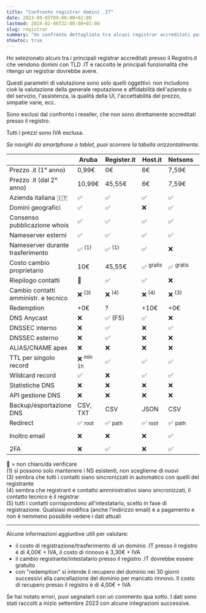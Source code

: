 ```yaml
---
title: "Confronto registrar domini .IT"
date: 2023-09-05T09:00:00+02:00
lastmod: 2024-02-06T22:00:00+01:00
slug: registrar
summary: "Un confronto dettagliato tra alcuni registrar accreditati per i domini .IT."
showtoc: true
---
```


Ho selezionato alcuni tra i principali registrar accreditati presso il Registro.it che vendono domini con TLD .IT e raccolto le principali funzionalità che ritengo un registrar dovrebbe avere.

Questi parametri di valutazione sono solo quelli oggettivi: non includono cioè la valutazione della generale reputazione e affidabilità dell'azienda o del servizio, l'assistenza, la qualità della UI, l'accettabilità del prezzo, simpatie varie, ecc.

Sono esclusi dal confronto i reseller, che non sono direttamente accreditati presso il registro.

Tutti i prezzi sono IVA esclusa.

<div id="mobile-instructions">

*Se navighi da smartphone o tablet, puoi scorrere la tabella orizzontalmente.*

</div>

<style>
@media screen and (min-width: 1200px) {
    #table-container {
        margin-left: calc(-100vw / 2 + (var(--main-width)) / 2 + var(--gap));
        margin-right: calc(-100vw / 2 + (var(--main-width)) / 2 + var(--gap));
    }
    #table-container > table {
        margin: 32px auto;
        width: fit-content;
        max-width: 100%;
        overflow-x: visible;
    }
    #mobile-instructions {
        display: none;
    }
}
#notes-container p {
    margin: 0;
}
</style>

<div id="table-container">

|                                          | Aruba                  | Register.it            | Host.it                | Netsons                | Shellrent                   | Keliweb                     | Tophost                | Flazio            | OVH                         | Bitname              |
| ---------------------------------------- | ---------------------- | ---------------------- | ---------------------- | ---------------------- | --------------------------- | --------------------------- | ---------------------- | ----------------- | --------------------------- | -------------------- |
| Prezzo .it (1° anno)                     | 0,99€                  | 0€                     | 6€                     | 7,59€                  | 4,90€                       | 9,90€                       | 5,99€                  | 3,99€             | 2,99€                       | 6,25€                |
| Prezzo .it (dal 2° anno)                 | 10,99€                 | 45,55€                 | 6€                     | 7,59€                  | 9,99€                       | 9,90€                       | 5,99€                  | 3,99€             | 8,99€                       | 6,25€                |
| Azienda italiana 🇮🇹                      | ✅                      | ✅                     | ✅                     | ✅                     | ✅                          | ✅                          | ✅                     | ✅                | ❌                          | ✅                   |
| Domini geografici                        | ✅                     | ✅                     | ❌                     | ✅                     | ✅                          | ✅                          | ✅                     | ❌                | ✅                          | ✅                   |
| Consenso pubblicazione whois             | ✅                     | ✅                     | ✅                     | ✅                     | ✅ <small>sempre no</small> | ❌ <small>sempre sì</small> | ✅                     | ✅                | ✅                          | ✅                   |
| Nameserver esterni                       | ✅                     | ✅                     | ✅                     | ✅                     | ✅                          | ✅                          | ❌                     | ✅                | ✅                          | ✅                   |
| Nameserver durante trasferimento         | ✅ <sup>(1)</sup>      | ✅ <sup>(1)</sup>      | ✅                     | ❌                     | ✅                          | ✅                          | ❌                     | ✅ <sup>(1)</sup> | 🔸                         | ✅                   |
| Costo cambio proprietario                | 10€                    | 45,55€                 | ✅ <sup>gratis</sup>   | ✅ <sup>gratis</sup>   | ✅ <sup>gratis</sup>        | 9€                          | ✅ <sup>gratis</sup>   | 🔸               | ✅ <sup>gratis</sup>        | ✅ <sup>gratis</sup> |
| Riepilogo contatti                       | 🔸                     | ✅                     | ✅                     | ❌                     | ✅                          | ❌                          | ✅                     | 🔸               | ✅                          | ✅                   |
| Cambio contatti amministr. e tecnico     | ❌ <sup>(3)</sup>      | ❌ <sup>(4)</sup>      | ❌ <sup>(4)</sup>      | ❌ <sup>(3)</sup>      | ✅                          | ❌ <sup>(5)</sup>           | ❌ <sup>(4)</sup>      | ❌ <sup>(3)</sup> | ✅                          | ❌ <sup>(4)</sup>    |
| Redemption                               | +0€                    | ?                      | +10€                   | +0€                    | +10€?                       | +5€                         | +>0€?                  | 🔸               | 49,99€                      | 19€                  |
| DNS Anycast                              | ❌                     | ✅ (F5)                | ✅                     | ❌                     | ❌                          | ❌                          | ❌                     | ❌                | +1,09€                      | ❌                   |
| DNSSEC interno                           | ❌                     | ✅                     | ❌                     | ✅                     | ✅                          | ❌                          | ❌                     | ❌                | ✅                          | ❌                   |
| DNSSEC esterno                           | ❌                     | ✅                     | ❌                     | ❌                     | ✅                          | ❌                          | ❌                     | ❌                | ✅                          | ❌                   |
| ALIAS/CNAME apex                         | ❌                     | ❌                     | ❌                     | ❌                     | ❌                          | ❌                          | ❌                     | ❌                | ❌                          | 🔸                  |
| TTL per singolo record                   | ❌ <sup>min 1h</sup>   | ✅                     | ✅                     | ✅                     | ❌ <sup>min 1h</sup>        | ✅                          | ❌                     | ❌                | ✅                          | ❌                   |
| Wildcard record                          | ✅                     | ❌                     | ✅                     | ✅                     | ✅                          | ✅                          | ✅                     | 🔸               | ✅                          | 🔸                  |
| Statistiche DNS                          | ❌                     | ❌                     | ❌                     | ❌                     | ❌                          | ❌                          | ❌                     | ❌                | ❌                          | ❌                   |
| API gestione DNS                         | ❌                     | ❌                     | ❌                     | ❌                     | ✅                          | ❌                          | ❌                     | ❌                | ✅                          | ❌                   |
| Backup/esportazione DNS                  | CSV, TXT               | CSV                    | JSON                   | CSV                    | BIND, Excel                 | ❌                          | ❌                     | ❌                | BIND                        | ❌                   |
| Redirect                                 | ✅ <small>root</small> | ✅ <small>path</small> | ✅ <small>root</small> | ✅ <small>path</small> | ✅ <small>path</small>      | ✅ <small>path</small>      | ✅ <small>root</small> | ❌                | ✅ <small>root</small>      | ✅ 1€                 |
| Inoltro email                            | ❌                     | ❌                     | ❌                     | ✅                     | ❌                          | ✅                          | ✅                     | ❌                | ✅ <small>inbox 1GB</small> | ❌                   |
| 2FA                                      | ❌                     | ✅                     | ❌                     | ✅                     | ✅                          | ✅                          | ❌                     | ❌                | ✅                          | ✅                   |

</div>

<div id="notes-container">

🔸 = non chiaro/da verificare

(1) si possono solo mantenere i NS esistenti, non sceglierne di nuovi

(3) sembra che tutti i contatti siano sincronizzati in automatico con quelli del registrante

(4) sembra che registrant e contatto amministrativo siano sincronizzati, il contatto tecnico è il registrar

(5) tutti i contatti corrispondono all'intestatario, scelto in fase di registrazione. Qualsiasi modifica (anche l'indirizzo email) è a pagamento e non è nemmeno possibile vedere i dati attuali

</div>

---

Alcune informazioni aggiuntive utili per valutare:

- il costo di registrazione/trasferimento di un dominio .IT presso il registro è di 4,00€ + IVA, il costo di rinnovo è 3,30€ + IVA
- il cambio registrante/intestatario presso il registro .IT dovrebbe essere gratuito
- con "redemption" si intende il recupero del dominio nei 30 giorni successivi alla cancellazione del dominio per mancato rinnovo. Il costo di recupero presso il registro è di 4,00€ + IVA

Se hai notato errori, puoi segnalarli con un commento qua sotto. I dati sono stati raccolti a inizio settembre 2023 con alcune integrazioni successive.
